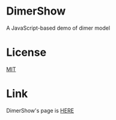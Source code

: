 # DimerShow
A JavaScript-based demo of dimer model

# License
[MIT](https://choosealicense.com/licenses/mit/)

# Link
DimerShow's page is [HERE](https://caorx.github.io/DimerShow/)
